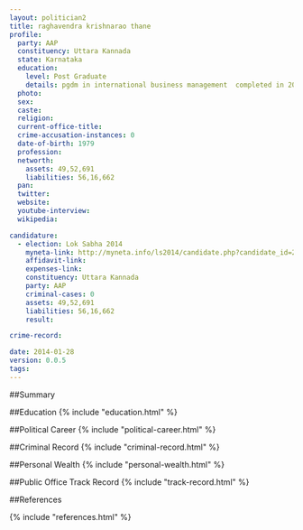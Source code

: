 ```yaml
---
layout: politician2
title: raghavendra krishnarao thane
profile: 
  party: AAP
  constituency: Uttara Kannada
  state: Karnataka
  education: 
    level: Post Graduate
    details: pgdm in international business management  completed in 2007 (university of wales  uk) from tasmac  bangalore  and diploma in electrical & electronic engineering.completed in 1998.
  photo: 
  sex: 
  caste: 
  religion: 
  current-office-title: 
  crime-accusation-instances: 0
  date-of-birth: 1979
  profession: 
  networth: 
    assets: 49,52,691
    liabilities: 56,16,662
  pan: 
  twitter: 
  website: 
  youtube-interview: 
  wikipedia: 

candidature: 
  - election: Lok Sabha 2014
    myneta-link: http://myneta.info/ls2014/candidate.php?candidate_id=2195
    affidavit-link: 
    expenses-link: 
    constituency: Uttara Kannada 
    party: AAP
    criminal-cases: 0
    assets: 49,52,691
    liabilities: 56,16,662
    result:  

crime-record: 

date: 2014-01-28
version: 0.0.5
tags: 
---
```

##Summary


##Education
{% include "education.html" %}


##Political Career
{% include "political-career.html" %}


##Criminal Record
{% include "criminal-record.html" %}


##Personal Wealth
{% include "personal-wealth.html" %}


##Public Office Track Record
{% include "track-record.html" %}


##References


{% include "references.html" %}